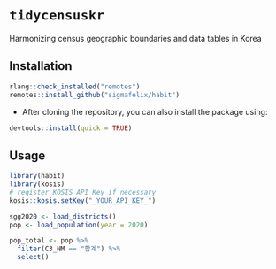 # `tidycensuskr`
Harmonizing census geographic boundaries and data tables in Korea


## Installation

```r
rlang::check_installed("remotes")
remotes::install_github("sigmafelix/habit")
```

- After cloning the repository, you can also install the package using:

```r
devtools::install(quick = TRUE)
```

## Usage

```r
library(habit)
library(kosis)
# register KOSIS API Key if necessary
kosis::kosis.setKey("_YOUR_API_KEY_")

sgg2020 <- load_districts()
pop <- load_population(year = 2020)

pop_total <- pop %>%
  filter(C3_NM == "합계") %>%
  select()
```
